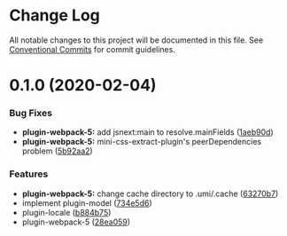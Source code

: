 # Change Log

All notable changes to this project will be documented in this file. See [Conventional Commits](https://conventionalcommits.org) for commit guidelines.

# 0.1.0 (2020-02-04)

### Bug Fixes

- **plugin-webpack-5:** add jsnext:main to resolve.mainFields ([1aeb90d](https://github.com/umijs/plugins/commit/1aeb90d863a6cf95b5ec08ae42cbc58b85f55bdb))
- **plugin-webpack-5:** mini-css-extract-plugin's peerDependencies problem ([5b92aa2](https://github.com/umijs/plugins/commit/5b92aa2644f9df7a8505702ea16a6dfe415b1d21))

### Features

- **plugin-webpack-5:** change cache directory to .umi/.cache ([63270b7](https://github.com/umijs/plugins/commit/63270b774acbdd252477e1a7cf8bc6f9e261db24))
- implement plugin-model ([734e5d6](https://github.com/umijs/plugins/commit/734e5d6264628376ac0219e97f434693db61e9d5))
- plugin-locale ([b884b75](https://github.com/umijs/plugins/commit/b884b7568eb7f677bc5a8341b8d7c52c252f7c6a))
- plugin-webpack-5 ([28ea059](https://github.com/umijs/plugins/commit/28ea059eb7983b045940fefd1e2e129bebbbc972))
